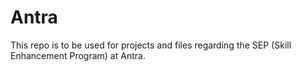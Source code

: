 # Antra
This repo is to be used for projects and files regarding the SEP (Skill Enhancement Program) at Antra. 

